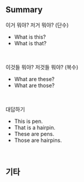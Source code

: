 ## Summary

이거 뭐야? 저거 뭐야? (단수)
- What is this?
- What is that?

<br>

이것들 뭐야? 저것들 뭐야? (복수)
- What are these?
- What are those?

<br>

대답하기
- This is pen.
- That is a hairpin.
- These are pens.
- Those are hairpins.

<br>

## 기타
